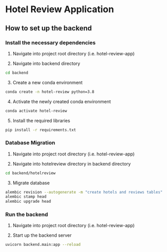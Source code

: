 # Hotel Review Application

## How to set up the backend

### Install the necessary dependencies

1. Navigate into project root directory (i.e. hotel-review-app)

2. Navigate into backend directory
```sh
cd backend
```

3. Create a new conda environment
```sh
conda create -n hotel-review python=3.8
```

4. Activate the newly created conda environment
```sh
conda activate hotel-review
```

5. Install the required libraries
```sh
pip install -r requirements.txt
```

### Database Migration

1. Navigate into project root directory (i.e. hotel-review-app)

2. Navigate into hotelreview directory in backend directory
```sh
cd backend/hotelreview
```

3. Migrate database
```sh
alembic revision --autogenerate -m "create hotels and reviews tables"
alembic stamp head
alembic upgrade head
```

### Run the backend

1. Navigate into project root directory (i.e. hotel-review-app)

2. Start up the backend server
```sh
uvicorn backend.main:app --reload
```